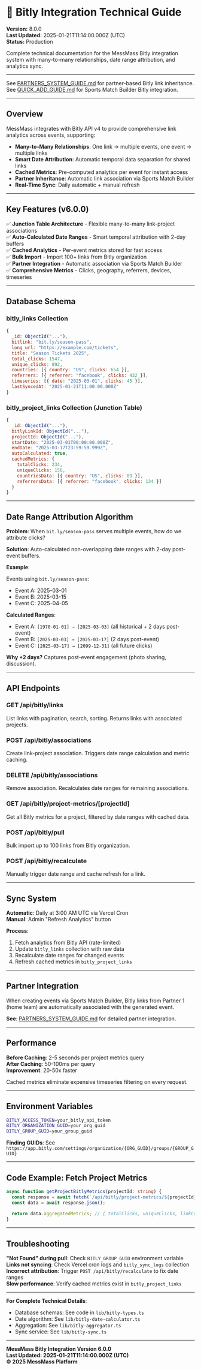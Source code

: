 # 🔗 Bitly Integration Technical Guide

**Version:** 8.0.0  
**Last Updated:** 2025-01-21T11:14:00.000Z (UTC)  
**Status:** Production

Complete technical documentation for the MessMass Bitly integration system with many-to-many relationships, date range attribution, and analytics sync.

---

See [PARTNERS_SYSTEM_GUIDE.md](PARTNERS_SYSTEM_GUIDE.md) for partner-based Bitly link inheritance.  
See [QUICK_ADD_GUIDE.md](QUICK_ADD_GUIDE.md) for Sports Match Builder Bitly integration.

---

## Overview

MessMass integrates with Bitly API v4 to provide comprehensive link analytics across events, supporting:

- **Many-to-Many Relationships**: One link → multiple events, one event → multiple links
- **Smart Date Attribution**: Automatic temporal data separation for shared links
- **Cached Metrics**: Pre-computed analytics per event for instant access
- **Partner Inheritance**: Automatic link association via Sports Match Builder
- **Real-Time Sync**: Daily automatic + manual refresh

---

## Key Features (v6.0.0)

✅ **Junction Table Architecture** - Flexible many-to-many link-project associations  
✅ **Auto-Calculated Date Ranges** - Smart temporal attribution with 2-day buffers  
✅ **Cached Analytics** - Per-event metrics stored for fast access  
✅ **Bulk Import** - Import 100+ links from Bitly organization  
✅ **Partner Integration** - Automatic association via Sports Match Builder  
✅ **Comprehensive Metrics** - Clicks, geography, referrers, devices, timeseries

---

## Database Schema

### bitly_links Collection

```javascript
{
  _id: ObjectId("..."),
  bitlink: "bit.ly/season-pass",
  long_url: "https://example.com/tickets",
  title: "Season Tickets 2025",
  total_clicks: 1547,
  unique_clicks: 892,
  countries: [{ country: "US", clicks: 654 }],
  referrers: [{ referrer: "facebook", clicks: 432 }],
  timeseries: [{ date: "2025-03-01", clicks: 45 }],
  lastSyncedAt: "2025-01-21T11:00:00.000Z"
}
```

### bitly_project_links Collection (Junction Table)

```javascript
{
  _id: ObjectId("..."),
  bitlyLinkId: ObjectId("..."),
  projectId: ObjectId("..."),
  startDate: "2025-03-01T00:00:00.000Z",
  endDate: "2025-03-17T23:59:59.999Z",
  autoCalculated: true,
  cachedMetrics: {
    totalClicks: 234,
    uniqueClicks: 156,
    countriesData: [{ country: "US", clicks: 89 }],
    referrersData: [{ referrer: "facebook", clicks: 134 }]
  }
}
```

---

## Date Range Attribution Algorithm

**Problem**: When `bit.ly/season-pass` serves multiple events, how do we attribute clicks?

**Solution**: Auto-calculated non-overlapping date ranges with 2-day post-event buffers.

**Example**:

Events using `bit.ly/season-pass`:
- Event A: 2025-03-01
- Event B: 2025-03-15
- Event C: 2025-04-05

**Calculated Ranges**:
- Event A: `[1970-01-01] → [2025-03-03]` (all historical + 2 days post-event)
- Event B: `[2025-03-03] → [2025-03-17]` (2 days post-event)
- Event C: `[2025-03-17] → [2099-12-31]` (all future clicks)

**Why +2 days?** Captures post-event engagement (photo sharing, discussion).

---

## API Endpoints

### GET /api/bitly/links
List links with pagination, search, sorting. Returns links with associated projects.

### POST /api/bitly/associations
Create link-project association. Triggers date range calculation and metric caching.

### DELETE /api/bitly/associations  
Remove association. Recalculates date ranges for remaining associations.

### GET /api/bitly/project-metrics/[projectId]
Get all Bitly metrics for a project, filtered by date ranges with cached data.

### POST /api/bitly/pull
Bulk import up to 100 links from Bitly organization.

### POST /api/bitly/recalculate
Manually trigger date range and cache refresh for a link.

---

## Sync System

**Automatic**: Daily at 3:00 AM UTC via Vercel Cron  
**Manual**: Admin "Refresh Analytics" button

**Process**:
1. Fetch analytics from Bitly API (rate-limited)
2. Update `bitly_links` collection with raw data
3. Recalculate date ranges for changed events
4. Refresh cached metrics in `bitly_project_links`

---

## Partner Integration

When creating events via Sports Match Builder, Bitly links from Partner 1 (home team) are automatically associated with the generated event.

**See**: [PARTNERS_SYSTEM_GUIDE.md](PARTNERS_SYSTEM_GUIDE.md) for detailed partner integration.

---

## Performance

**Before Caching**: 2-5 seconds per project metrics query  
**After Caching**: 50-100ms per query  
**Improvement**: 20-50x faster

Cached metrics eliminate expensive timeseries filtering on every request.

---

## Environment Variables

```bash
BITLY_ACCESS_TOKEN=your_bitly_api_token
BITLY_ORGANIZATION_GUID=your_org_guid
BITLY_GROUP_GUID=your_group_guid
```

**Finding GUIDs**: See `https://app.bitly.com/settings/organization/{ORG_GUID}/groups/{GROUP_GUID}`

---

## Code Example: Fetch Project Metrics

```typescript
async function getProjectBitlyMetrics(projectId: string) {
  const response = await fetch(`/api/bitly/project-metrics/${projectId}`);
  const data = await response.json();
  
  return data.aggregatedMetrics; // { totalClicks, uniqueClicks, linkCount }
}
```

---

## Troubleshooting

**"Not Found" during pull**: Check `BITLY_GROUP_GUID` environment variable  
**Links not syncing**: Check Vercel cron logs and `bitly_sync_logs` collection  
**Incorrect attribution**: Trigger `POST /api/bitly/recalculate` to fix date ranges  
**Slow performance**: Verify cached metrics exist in `bitly_project_links`

---

**For Complete Technical Details**:
- Database schemas: See code in `lib/bitly-types.ts`
- Date algorithm: See `lib/bitly-date-calculator.ts`  
- Aggregation: See `lib/bitly-aggregator.ts`
- Sync service: See `lib/bitly-sync.ts`

---

**MessMass Bitly Integration Version 6.0.0**  
**Last Updated: 2025-01-21T11:14:00.000Z (UTC)**  
**© 2025 MessMass Platform**
